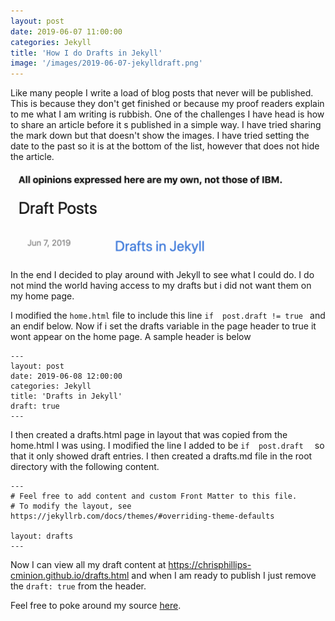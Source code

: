 ```yaml
---
layout: post
date: 2019-06-07 11:00:00
categories: Jekyll
title: 'How I do Drafts in Jekyll'
image: '/images/2019-06-07-jekylldraft.png'
---
```


Like many people I  write a load of blog posts that never will be published. This is because they don't get finished or because my proof readers explain to me what I am writing is rubbish.  One of the challenges I have head is how to share an article before it s published in a simple way. I have tried sharing the mark down but that doesn't show the images. I have tried setting the date to the past so it is at the bottom of the list, however that does not hide the article.


![](/images/2019-06-07-jekylldraft.png)

In the end I decided to play around with Jekyll to see what I could do. I do not mind the world having access to my drafts but i did not want them on my home page.

I modified the `home.html` file to include this line ` if  post.draft != true  ` and an endif below. Now if i set the drafts variable in the page header to true it wont appear on the home page.  A sample header is below
```
---
layout: post
date: 2019-06-08 12:00:00
categories: Jekyll
title: 'Drafts in Jekyll'
draft: true
---
```

I then created a drafts.html page in layout that was copied from the home.html I was using.  I modified the line I added to be `if  post.draft  ` so that it only showed draft entries. I then created a drafts.md file in the root directory with the following content.
```
---
# Feel free to add content and custom Front Matter to this file.
# To modify the layout, see https://jekyllrb.com/docs/themes/#overriding-theme-defaults

layout: drafts
---
```

Now I can view all my draft content at https://chrisphillips-cminion.github.io/drafts.html and when I am ready to publish I just remove the `draft: true`  from the header.

Feel free to poke around my source [here](https://github.com/chrisPhillips-cminion/ChrisPhillips-cminion.github.io).
